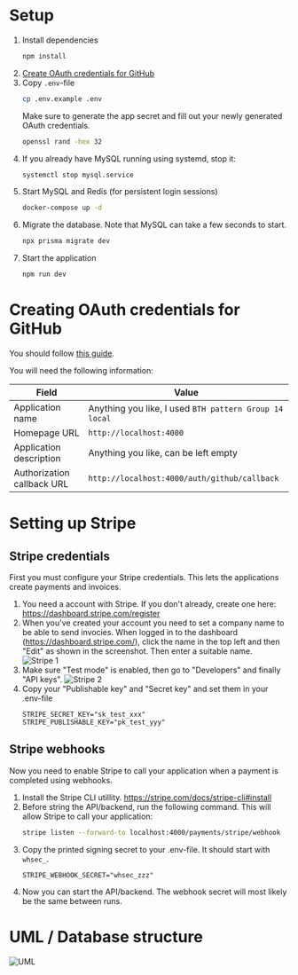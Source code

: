 # Setup

<!-- conventional testawfa commit -->

1. Install dependencies
    ```bash
    npm install
   ```
1. [Create OAuth credentials for GitHub](#creating-oauth-credentials-for-github)
1. Copy `.env`-file
    ```bash
    cp .env.example .env
    ```
    Make sure to generate the app secret and fill out your newly generated OAuth
    credentials.
    ```bash
    openssl rand -hex 32
    ```
1. If you already have MySQL running using systemd, stop it:
    ```bash
    systemctl stop mysql.service
    ```
1. Start MySQL and Redis (for persistent login sessions)
    ```bash
    docker-compose up -d
    ```
1. Migrate the database. Note that MySQL can take a few seconds to start.
    ```bash
    npx prisma migrate dev
    ```
1. Start the application
    ```bash
    npm run dev
    ```

# Creating OAuth credentials for GitHub

You should follow [this
guide](https://docs.github.com/en/developers/apps/building-oauth-apps/creating-an-oauth-app).

You will need the following information:

|Field|Value|
|-|-|
|Application name|Anything you like, I used `BTH pattern Group 14 local`|
|Homepage URL|`http://localhost:4000`|
|Application description|Anything you like, can be left empty|
|Authorization callback URL|`http://localhost:4000/auth/github/callback`|

# Setting up Stripe

## Stripe credentials

First you must configure your Stripe credentials. This lets the applications
create payments and invoices.

1. You need a account with Stripe. If you don't already, create one here: https://dashboard.stripe.com/register
2. When you've created your account you need to set a company name to be able to
   send invocies. When logged in to the dashboard
   (https://dashboard.stripe.com/), click the name in the top left and then
   "Edit" as shown in the screenshot. Then enter a suitable name.
    ![Stripe 1](docs/stripe_1.png)
3. Make sure "Test mode" is enabled, then go to "Developers" and finally "API keys".
    ![Stripe 2](docs/stripe_2.png)
4. Copy your "Publishable key" and "Secret key" and set them in your .env-file
    ```env
    STRIPE_SECRET_KEY="sk_test_xxx"
    STRIPE_PUBLISHABLE_KEY="pk_test_yyy"
    ```

## Stripe webhooks

Now you need to enable Stripe to call your application when a payment is
completed using webhooks.

1. Install the Stripe CLI utillity. https://stripe.com/docs/stripe-cli#install
2. Before string the API/backend, run the following command. This will allow
   Stripe to call your application:
    ```bash
    stripe listen --forward-to localhost:4000/payments/stripe/webhook
    ```
3. Copy the printed signing secret to your .env-file. It should start with
   `whsec_`.
    ```env
    STRIPE_WEBHOOK_SECRET="whsec_zzz"
    ```
4. Now you can start the API/backend. The webhook secret will most likely be the
   same between runs.

# UML / Database structure

![UML](docs/uml.png)
